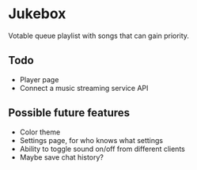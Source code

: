 # Jukebox

Votable queue playlist with songs that can gain priority.

## Todo
- Player page
- Connect a music streaming service API

## Possible future features
- Color theme
- Settings page, for who knows what settings
- Ability to toggle sound on/off from different clients
- Maybe save chat history?
